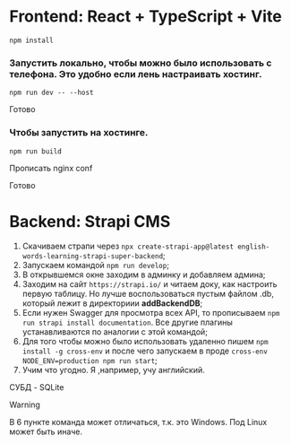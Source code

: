 # Frontend: React + TypeScript + Vite

```
npm install
```

### Запустить локально, чтобы можно было использовать с телефона. Это удобно если лень настраивать хостинг.
```
npm run dev -- --host
```

Готово

### Чтобы запустить на хостинге.
```
npm run build
```
Прописать nginx conf

Готово

# Backend: Strapi CMS

1. Скачиваем страпи через ```npx create-strapi-app@latest english-words-learning-strapi-super-backend```;
2. Запускаем командой ```npm run develop```;
3. В открывшемся окне заходим в админку и добавляем админа;
4. Заходим на сайт ```https://strapi.io/``` и читаем доку, как настроить первую таблицу. Но лучше воспользоваться пустым файлом .db, который лежит в директориии **addBackendDB**;
5. Если нужен Swagger для просмотра всех API, то прописываем ```npm run strapi install documentation```. Все другие плагины устанавливаются по аналогии с этой командой;
6. Для того чтобы можно было использовать удаленно пишем ```npm install -g cross-env``` и после чего запускаем в проде ```cross-env NODE_ENV=production npm run start```;
7. Учим что угодно. Я ,например, учу английский.

СУБД - SQLite

> [!WARNING]
> В 6 пункте команда может отличаться, т.к. это Windows. Под Linux может быть иначе.
